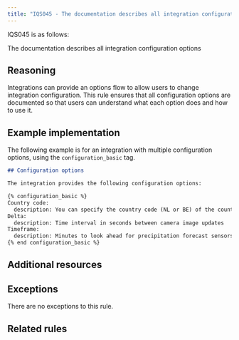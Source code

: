 ```yaml
---
title: "IQS045 - The documentation describes all integration configuration options"
---
```


IQS045 is as follows:

The documentation describes all integration configuration options

## Reasoning

Integrations can provide an options flow to allow users to change integration configuration.
This rule ensures that all configuration options are documented so that users can understand what each option does and how to use it.

## Example implementation

The following example is for an integration with multiple configuration options, using the `configuration_basic` tag.

```markdown
## Configuration options

The integration provides the following configuration options:

{% configuration_basic %}
Country code:
  description: You can specify the country code (NL or BE) of the country to display on the camera.
Delta:
  description: Time interval in seconds between camera image updates
Timeframe:
  description: Minutes to look ahead for precipitation forecast sensors (minimum 5, maximum 120).
{% end configuration_basic %}

```

## Additional resources


## Exceptions

There are no exceptions to this rule.

## Related rules

